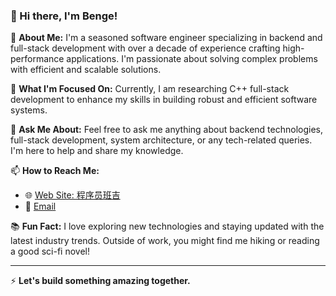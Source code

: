 ### 👋 Hi there, I'm Benge!

🔭 **About Me:**
I'm a seasoned software engineer specializing in backend and full-stack development with over a decade of experience crafting high-performance applications. I'm passionate about solving complex problems with efficient and scalable solutions.

🌱 **What I'm Focused On:**
Currently, I am researching C++ full-stack development to enhance my skills in building robust and efficient software systems.

💬 **Ask Me About:**
Feel free to ask me anything about backend technologies, full-stack development, system architecture, or any tech-related queries. I'm here to help and share my knowledge.

📫 **How to Reach Me:**
- 🌐 [Web Site: 程序员班吉](https://benggee.com)
- 📧 [Email](mailto:devfajun@gmail.com)

📚 **Fun Fact:**
I love exploring new technologies and staying updated with the latest industry trends. Outside of work, you might find me hiking or reading a good sci-fi novel!

---

⚡ **Let's build something amazing together.**

<!--
**seepre/seepre** is a ✨ _special_ ✨ repository because its `README.md` (this file) appears on your GitHub profile.

Here are some ideas to get you started:

- 🔭 I’m currently working on ...
- 🌱 I’m currently learning ...
- 👯 I’m looking to collaborate on ...
- 🤔 I’m looking for help with ...
- 💬 Ask me about ...
- 📫 How to reach me: ...
- 😄 Pronouns: ...
- ⚡ Fun fact: ...
-->
